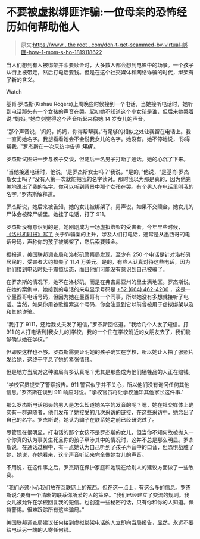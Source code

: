 # 不要被虚拟绑匪诈骗:一位母亲的恐怖经历如何帮助他人

> 原文:[https://www . the root . com/don-t-get-scammed-by-virtual-绑匪-how-1-mom-s-ho-1819118622](https://www.theroot.com/don-t-get-scammed-by-virtual-kidnappers-how-1-mom-s-ho-1819118622)

当人们想到有人被绑架并索要赎金时，大多数人都会想到电影中的场景。一个孩子从街上被带走，然后打电话要钱。但是在这个社交媒体和网络诈骗的时代，绑架有了新的含义。

Watch

基肖·罗杰斯(Kishau Rogers)上周晚些时候接到一个电话，当她接听电话时，她听到电话那头有一个女孩的声音在哭。起初她不知道这个小女孩是谁，但后来她哭着说:“妈妈。”她立刻觉得这个声音听起来像她 14 岁女儿的声音。

“那个声音说，‘妈妈，妈妈，你得帮帮我。’有足够的相似之处让我留在电话上。我一直问她名字。我想看看她会不会说我女儿的名字。她没有。她不停地说，‘你得帮我，’”罗杰斯在一次采访中告诉 ***词根*** 。

罗杰斯试图进一步与孩子交谈，但随后一名男子打断了通话。她的心沉了下来。

“当他接通电话时，他说，‘是罗杰斯女士吗？’我说，“是的，”他说，“是基肖·罗杰斯女士吗？”没有人第一次就能把我的名字读对。那时我以为那是真的，因为他完美地说出了我的名字。你可以听到背景中那个女孩在哭。有个男人在电话里叫我的名字，”罗杰斯解释道。

罗杰斯说，她后来被告知，她的女儿被绑架了。男声说，如果不交赎金，她女儿的尸体会被碎尸袋里。她挂了电话，打了 911。

罗杰斯没有意识到的是，她刚刚成为一场虚拟绑架的受害者。今年早些时候， [《洛杉机时报》写了](http://www.latimes.com/local/lanow/la-me-ln-virtual-kidnappings-20170725-story.html) 关于诈骗案的上升，涉及人们打电话，通常是从墨西哥的电话号码，声称你的孩子被绑架了，然后索要赎金。

据报道，美国联邦调查局和洛杉矶警察局发现，至少有 250 个电话是针对洛杉矶居民的，受害者大约损失了 11.4 万美元。是的，有些人认真对待这些电话，因为他们接到电话时处于震惊状态，而且他们可能没有意识到自己被骗了。

在罗杰斯的情况下，她不在洛杉矶，而是在弗吉尼亚州的里士满地区。罗杰斯说，在她的案例中，她接到的电话的来电显示号码是 [+52 (664) 462-4206](https://whocallsme.com/Phone-Number.aspx/526644624206) ，这是一个墨西哥电话号码，但因为她在墨西哥有一个同事，所以她没有多想就接听了电话。当然，如果你用谷歌搜索这个号码，你会注意到它以前曾被用于虚拟绑架以及和其他诈骗。

“我打了 9111，还给我丈夫发了短信，”罗杰斯回忆道。“我给几个人发了短信。打 911 的人打电话到[我女儿的]学校，我的一个住在学校附近的女朋友去了，我们能够确认她在学校。”

但即使这样也不够。罗杰斯需要证明她的孩子确实在学校，所以她让人拍了张照片发给她，这终于平息了她的紧张情绪。

但是地方当局对这种骗局有多认真呢？尤其是那些成为他们牺牲品的人正在赔钱。

”学校官员提交了警察报告。911 警官似乎并不关心，所以他们没有询问任何其他信息，”罗杰斯在谈到 911 响应时说。"学校官员将让学校通知其他家长这件事."

那么罗杰斯电话那头的男人是怎么知道她名字的发音的呢？嗯，她在社交媒体上确实有一群追随者，他们发布了她接受的几次采访的链接，在这些采访中，她念出了自己的名字。罗杰斯说，她认为骗子在联系她之前已经研究过了。

尽管现在很明显，打电话的那个女孩不是罗杰斯的女儿，但当你不知何故被抛入一个你真的认为事关生死且你的孩子牵涉其中的情况时，这并不总是那么明显。罗杰斯说，在通话过程中，有一点她认为自己听到了孩子声音中的口音，但恐惧战胜了她，她说，在她看来，这个声音听起来完全像她女儿的声音。

不用说，在这件事之后，罗杰斯在保护家庭和她现在给别人的建议方面做了一些改变。

“我们必须小心我们放在互联网上的东西。但在这一点上，有这么多的信息。罗杰斯说:“要有一个清晰的联系你所爱的人的策略。“我们已经建立了交流的规则。我女儿被允许在学校回复我的短信。也创造一些秘密的话，只有你和你的人知道。保持警惕。很难跟踪所有这些骗局。”

美国联邦调查局建议任何接到虚拟绑架电话的人立即向当局报告，显然，永远不要给电话另一端的人寄任何钱。